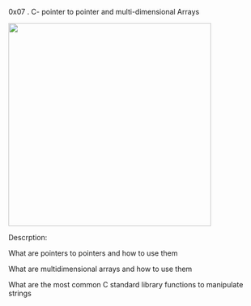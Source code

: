 0x07 . C- pointer to pointer and multi-dimensional Arrays


<img src="https://s3.amazonaws.com/intranet-projects-files/holbertonschool-low_level_programming/218/58fe6b229144b7fe5ebe88afe9ff5cabe2dd0863e1e79b2d02b4103c30b465dd.jpg" width= 400>


Descrption:

 What are pointers to pointers and how to use them

 What are multidimensional arrays and how to use them

 What are the most common C standard library functions to manipulate strings

